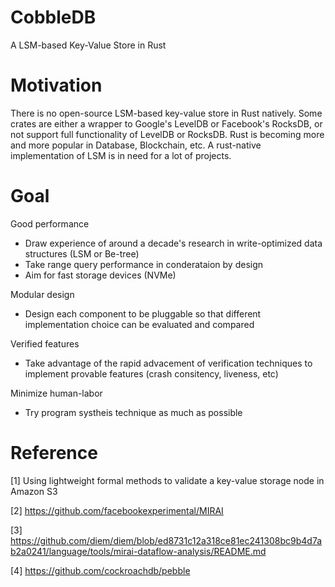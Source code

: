 # CobbleDB

A LSM-based Key-Value Store in Rust

# Motivation

There is no open-source LSM-based key-value store in Rust natively. Some crates are either a wrapper to Google's LevelDB or Facebook's RocksDB,
or not support full functionality of LevelDB or RocksDB. Rust is becoming more and more popular in Database, Blockchain, etc.
A rust-native implementation of LSM is in need for a lot of projects.

# Goal

Good performance
- Draw experience of around a decade's research in write-optimized data structures (LSM or Be-tree)
- Take range query performance in conderataion by design
- Aim for fast storage devices (NVMe)

Modular design
- Design each component to be pluggable so that different implementation choice can be evaluated and compared

Verified features
- Take advantage of the rapid advacement of verification techniques to implement provable features (crash consitency, liveness, etc) 



Minimize human-labor
- Try program systheis technique as much as possible

# Reference

[1] Using lightweight formal methods to validate a key-value storage node in Amazon S3

[2] https://github.com/facebookexperimental/MIRAI

[3] https://github.com/diem/diem/blob/ed8731c12a318ce81ec241308bc9b4d7ab2a0241/language/tools/mirai-dataflow-analysis/README.md

[4] https://github.com/cockroachdb/pebble
